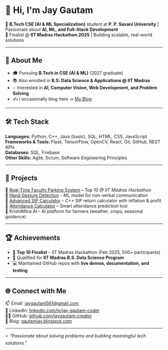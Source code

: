 # 👋 Hi, I'm Jay Gautam  

🚀 **B.Tech CSE (AI & ML Specialization)** student at **P. P. Savani University** | Passionate about **AI, ML, and Full-Stack Development**  
🎯 Finalist @ **IIT Madras Hackathon 2025** | Building scalable, real-world solutions  

---

## 🌟 About Me
- 🎓 Pursuing **B.Tech in CSE (AI & ML)** (2027 graduate)  
- 📚 Also enrolled in **B.S. Data Science & Applications @ IIT Madras**  
- 💡 Interested in **AI, Computer Vision, Web Development, and Problem Solving**  
- ✍️ I occasionally blog here → [My Blog](https://gautamjay.blogspot.com)  

---

## 🛠️ Tech Stack
**Languages:** Python, C++, Java (basic), SQL, HTML, CSS, JavaScript  
**Frameworks & Tools:** Flask, TensorFlow, OpenCV, React, Git, GitHub, REST APIs  
**Databases:** SQL, Firebase  
**Other Skills:** Agile, Scrum, Software Engineering Principles  

---

## 🚀 Projects
🔹 [Real-Time Faculty Parking System](https://github.com/jaygautam-creator/real-time-faculty-parking) – *Top 10 @ IIT Madras Hackathon*  
🔹 [Hand Gesture Detection](https://github.com/jaygautam-creator/ML-project---Hand-Gesture-Detection) – ML model for non-verbal communication  
🔹 [Advanced SIP Calculator](https://github.com/jaygautam-creator/Advanced-SIP-Calculator) – C++ SIP return calculator with inflation & profit  
🔹 [Attendance Calculator](https://github.com/jaygautam-creator/Attendance-Calculator-for-student) – Smart attendance prediction tool  
🔹 KrishiMitra AI – AI platform for farmers (weather, crops, seasonal guidance)  

---

## 🏆 Achievements
- 🥇 **Top 10 Finalist** – IIT Madras Hackathon (Feb 2025, 500+ participants)  
- 📜 Qualified for **IIT Madras B.S. Data Science Program**  
- 💻 Maintained GitHub repos with **live demos, documentation, and testing**  

---

## 🌐 Connect with Me
📫 Email: [jaygautam561@gmail.com](mailto:jaygautam561@gmail.com)  
💼 LinkedIn: [linkedin.com/in/jay-gautam-coder](https://www.linkedin.com/in/jay-gautam-coder)  
👨‍💻 GitHub: [github.com/jaygautam-creator](https://github.com/jaygautam-creator)  
📝 Blog: [gautamjay.blogspot.com](https://gautamjay.blogspot.com)  

---

⭐️ *“Passionate about solving problems and building meaningful tech solutions.”*  

<!--
**jaygautam-creator/jaygautam-creator** is a ✨ _special_ ✨ repository because its `README.md` (this file) appears on your GitHub profile.

Here are some ideas to get you started:

- 🔭 I’m currently working on ...
- 🌱 I’m currently learning ...
- 👯 I’m looking to collaborate on ...
- 🤔 I’m looking for help with ...
- 💬 Ask me about ...
- 📫 How to reach me: ...
- 😄 Pronouns: ...
- ⚡ Fun fact: ...
-->
